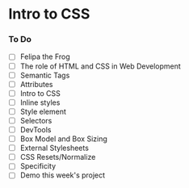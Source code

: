# Intro to CSS

### To Do

- [ ] Felipa the Frog
- [ ] The role of HTML and CSS in Web Development
- [ ] Semantic Tags
- [ ] Attributes
- [ ] Intro to CSS
- [ ] Inline styles
- [ ] Style element
- [ ] Selectors
- [ ] DevTools
- [ ] Box Model and Box Sizing
- [ ] External Stylesheets
- [ ] CSS Resets/Normalize
- [ ] Specificity
- [ ] Demo this week's project
